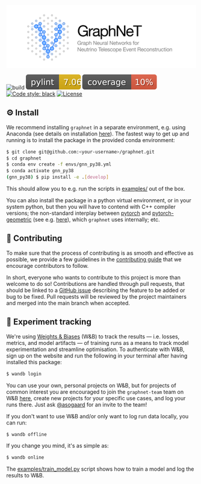 ![logo](./assets/identity/graphnet-logo-and-wordmark.png)

![build](https://github.com/icecube/graphnet/actions/workflows/build.yml/badge.svg)
![pylint](./assets/badges/pylint.svg)
![coverage](./assets/badges/coverage.svg)
[![Code style: black](https://img.shields.io/badge/code%20style-black-000000.svg)](https://github.com/psf/black)
[![License](https://img.shields.io/badge/License-Apache%202.0-blue.svg)](https://opensource.org/licenses/Apache-2.0)



## :gear:  Install

We recommend installing `graphnet` in a separate environment, e.g. using Anaconda (see details on installation [here](https://www.anaconda.com/products/individual)). The fastest way to get up and running is to install the package in the provided conda environment:
```bash
$ git clone git@github.com:<your-username>/graphnet.git
$ cd graphnet
$ conda env create -f envs/gnn_py38.yml
$ conda activate gnn_py38
(gnn_py38) $ pip install -e .[develop]
```

This should allow you to e.g. run the scripts in [examples/](./examples/) out of the box.

You can also install the package in a python virtual environment, or in your system python, but then you will have to contend with C++ compiler versions; the non-standard interplay between [pytorch](https://pytorch.org/) and [pytorch-geometric](https://pytorch-geometric.readthedocs.io/en/latest/) (see e.g. [here](https://github.com/pyg-team/pytorch_geometric/issues/861#issuecomment-566424944)), which `graphnet` uses internally; etc.


## :handshake:  Contributing

To make sure that the process of contributing is as smooth and effective as possible, we provide a few guidelines in the [contributing guide](CONTRIBUTING.md) that we encourage contributors to follow.

In short, everyone who wants to contribute to this project is more than welcome to do so! Contributions are handled through pull requests, that should be linked to a [GitHub issue](https://github.com/icecube/graphnet/issues) describing the feature to be added or bug to be fixed. Pull requests will be reviewed by the project maintainers and merged into the main branch when accepted.


## :test_tube:  Experiment tracking

We're using [Weights & Biases](https://wandb.ai/) (W&B) to track the results — i.e. losses, metrics, and model artifacts — of training runs as a means to track model experimentation and streamline optimisation. To authenticate with W&B, sign up on the website and run the following in your terminal after having installed this package:
```bash
$ wandb login
```
You can use your own, personal projects on W&B, but for projects of common interest you are encouraged to join the `graphnet-team` team on W&B [here](https://wandb.ai/graphnet-team), create new projects for your specific use cases, and log your runs there. Just ask [@asogaard](https://github.com/asogaard) for an invite to the team!

If you don't want to use W&B and/or only want to log run data locally, you can run:
```bash
$ wandb offline
```
If you change you mind, it's as simple as:
```bash
$ wandb online
```

The [examples/train_model.py](examples/train_model.py) script shows how to train a model and log the results to W&B.
